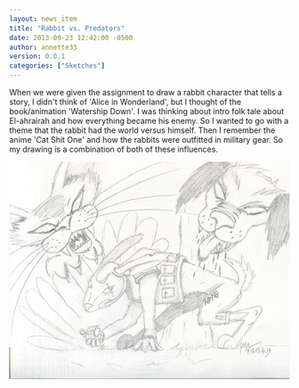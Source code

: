 ```yaml
---
layout: news_item
title: "Rabbit vs. Predators"
date: 2013-09-23 12:42:00 -0500
author: annette33
version: 0.0.1
categories: ["Sketches"]
---
```


When we were given the assignment to draw a rabbit character that tells a story, I didn't think of 'Alice in Wonderland', but I thought of the book/animation 'Watership Down'. I was thinking about intro folk tale about El-ahrairah and how everything became his enemy. So I wanted to go with a theme that the rabbit had the world versus himself. Then I remember the anime 'Cat Shit One' and how the rabbits were outfitted in military gear. So my drawing is a combination of both of these influences.

![Rabbit2](/img/Rabbit2.jpg)